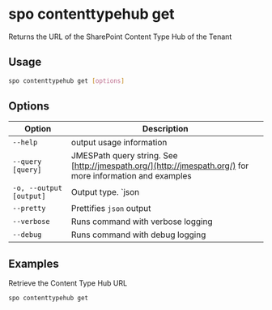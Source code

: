 # spo contenttypehub get

Returns the URL of the SharePoint Content Type Hub of the Tenant

## Usage

```sh
spo contenttypehub get [options]
```

## Options

Option|Description
------|-----------
`--help`|output usage information
`--query [query]`|JMESPath query string. See [http://jmespath.org/](http://jmespath.org/) for more information and examples
`-o, --output [output]`|Output type. `json|text`. Default `text`
`--pretty`|Prettifies `json` output
`--verbose`|Runs command with verbose logging
`--debug`|Runs command with debug logging

## Examples
  
Retrieve the Content Type Hub URL

```sh
spo contenttypehub get
```
